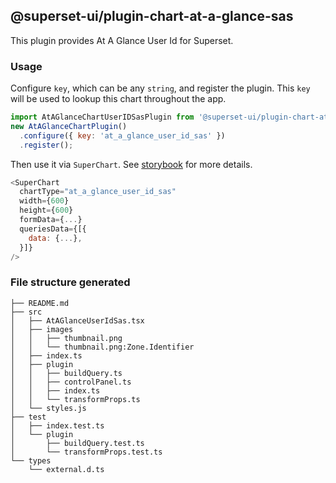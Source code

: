 ## @superset-ui/plugin-chart-at-a-glance-sas

This plugin provides At A Glance User Id for Superset.

### Usage

Configure `key`, which can be any `string`, and register the plugin. This `key`
will be used to lookup this chart throughout the app.

```js
import AtAGlanceChartUserIDSasPlugin from '@superset-ui/plugin-chart-at-a-glance-userid-sas';
new AtAGlanceChartPlugin()
  .configure({ key: 'at_a_glance_user_id_sas' })
  .register();
```

Then use it via `SuperChart`. See [storybook](https://apache-superset.github.io/superset-ui/?selectedKind=plugin-chart-at-a-glance) for more details.

```js
<SuperChart
  chartType="at_a_glance_user_id_sas"
  width={600}
  height={600}
  formData={...}
  queriesData={[{
    data: {...},
  }]}
/>
```

### File structure generated

```
├── README.md
├── src
│   ├── AtAGlanceUserIdSas.tsx
│   ├── images
│   │   ├── thumbnail.png
│   │   └── thumbnail.png:Zone.Identifier
│   ├── index.ts
│   ├── plugin
│   │   ├── buildQuery.ts
│   │   ├── controlPanel.ts
│   │   ├── index.ts
│   │   └── transformProps.ts
│   └── styles.js
├── test
│   ├── index.test.ts
│   └── plugin
│       ├── buildQuery.test.ts
│       └── transformProps.test.ts
└── types
    └── external.d.ts
```
